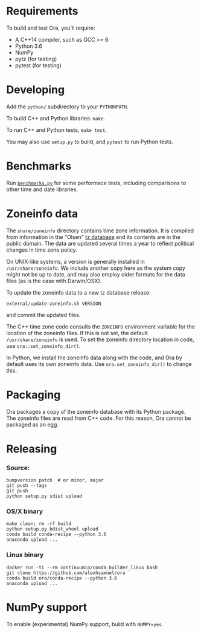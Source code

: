 # Requirements

To build and test Ora, you'll require:
- A C++14 compiler, such as GCC >= 6
- Python 3.6
- NumPy
- pytz (for testing)
- pytest (for testing)


# Developing

Add the `python/` subdirectory to your `PYTHONPATH`.

To build C++ and Python libraries: `make`.

To run C++ and Python tests, `make test`.

You may also use `setup.py` to build, and `pytest` to run Python tests.


# Benchmarks

Run [`benchmarks.py`](/benchmarks/benchmark.py) for some performace tests,
including comparisons to other time and date libraries.


# Zoneinfo data

The `share/zoneinfo` directory contains time zone information.  It is compiled
from information in the "Olsen" [tz
database](http://web.cs.ucla.edu/~eggert/tz/tz-link.htm) and its contents are in
the public domain.  The data are updated several times a year to reflect
political changes in time zone policy.

On UNIX-like systems, a version is generally installed in
`/usr/share/zoneinfo`.  We include another copy here as the system copy might
not be up to date, and may also employ older formats for the data files (as is
the case with Darwin/OSX).

To update the zoneinfo data to a new tz database release:
```
external/update-zoneinfo.sh VERSION
```
and commit the updated files.

The C++ time zone code consults the `ZONEINFO` environment variable for the
location of the zoneinfo files.  If this is not set, the default
`/usr/share/zoneinfo` is used.  To set the zoneinfo directory location in code,
use `ora::set_zoneinfo_dir()`.

In Python, we install the zoneinfo data along with the code, and Ora by default
uses its own zoneinfo data.  Use `ora.set_zoneinfo_dir()` to change this.


# Packaging

Ora packages a copy of the zoneinfo database with its Python package.  The
zoneinfo files are read from C++ code.  For this reason, Ora cannot be packaged
as an egg.


# Releasing

### Source:

```
bumpversion patch  # or minor, major
git push --tags
git push
python setup.py sdist upload
```

### OS/X binary

```
make clean; rm -rf build
python setup.py bdist_wheel upload
conda build conda-recipe --python 3.6
anaconda upload ...
```

### Linux binary

```
docker run -ti --rm continuumio/conda_builder_linux bash
git clone https://github.com/alexhsamuel/ora
conda build ora/conda-recipe --python 3.6
anaconda upload ...
```


# NumPy support

To enable (experimental) NumPy support, build with `NUMPY=yes`.


